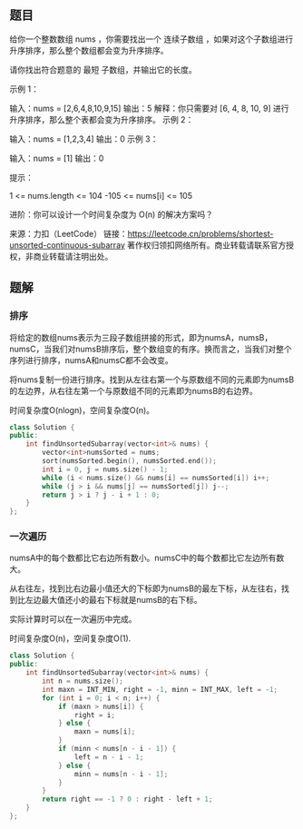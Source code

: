 ## 题目

给你一个整数数组 nums ，你需要找出一个 连续子数组 ，如果对这个子数组进行升序排序，那么整个数组都会变为升序排序。

请你找出符合题意的 最短 子数组，并输出它的长度。

 

示例 1：

输入：nums = [2,6,4,8,10,9,15]
输出：5
解释：你只需要对 [6, 4, 8, 10, 9] 进行升序排序，那么整个表都会变为升序排序。
示例 2：

输入：nums = [1,2,3,4]
输出：0
示例 3：

输入：nums = [1]
输出：0


提示：

1 <= nums.length <= 104
-105 <= nums[i] <= 105


进阶：你可以设计一个时间复杂度为 O(n) 的解决方案吗？

来源：力扣（LeetCode）
链接：https://leetcode.cn/problems/shortest-unsorted-continuous-subarray
著作权归领扣网络所有。商业转载请联系官方授权，非商业转载请注明出处。

## 题解

### 排序

将给定的数组nums表示为三段子数组拼接的形式，即为numsA，numsB， numsC，当我们对numsB排序后，整个数组变的有序。换而言之，当我们对整个序列进行排序，numsA和numsC都不会改变。

将nums复制一份进行排序。找到从左往右第一个与原数组不同的元素即为numsB的左边界，从右往左第一个与原数组不同的元素即为numsB的右边界。

时间复杂度O(nlogn)，空间复杂度O(n)。

```c++
class Solution {
public:
    int findUnsortedSubarray(vector<int>& nums) {
        vector<int>numsSorted = nums;
        sort(numsSorted.begin(), numsSorted.end());
        int i = 0, j = nums.size() - 1;
        while (i < nums.size() && nums[i] == numsSorted[i]) i++;
        while (j > i && nums[j] == numsSorted[j]) j--;
        return j > i ? j - i + 1 : 0;
    }
};
```

### 一次遍历

numsA中的每个数都比它右边所有数小。numsC中的每个数都比它左边所有数大。

从右往左，找到比右边最小值还大的下标即为numsB的最左下标，从左往右，找到比左边最大值还小的最右下标就是numsB的右下标。

实际计算时可以在一次遍历中完成。

时间复杂度O(n)，空间复杂度O(1).

```c++
class Solution {
public:
    int findUnsortedSubarray(vector<int>& nums) {
        int n = nums.size();
        int maxn = INT_MIN, right = -1, minn = INT_MAX, left = -1;
        for (int i = 0; i < n; i++) {
            if (maxn > nums[i]) {
                right = i;
            } else {
                maxn = nums[i];
            }
            if (minn < nums[n - i - 1]) {
                left = n - i - 1;
            } else {
                minn = nums[n - i - 1];
            }
        }
        return right == -1 ? 0 : right - left + 1;
    }
};
```

